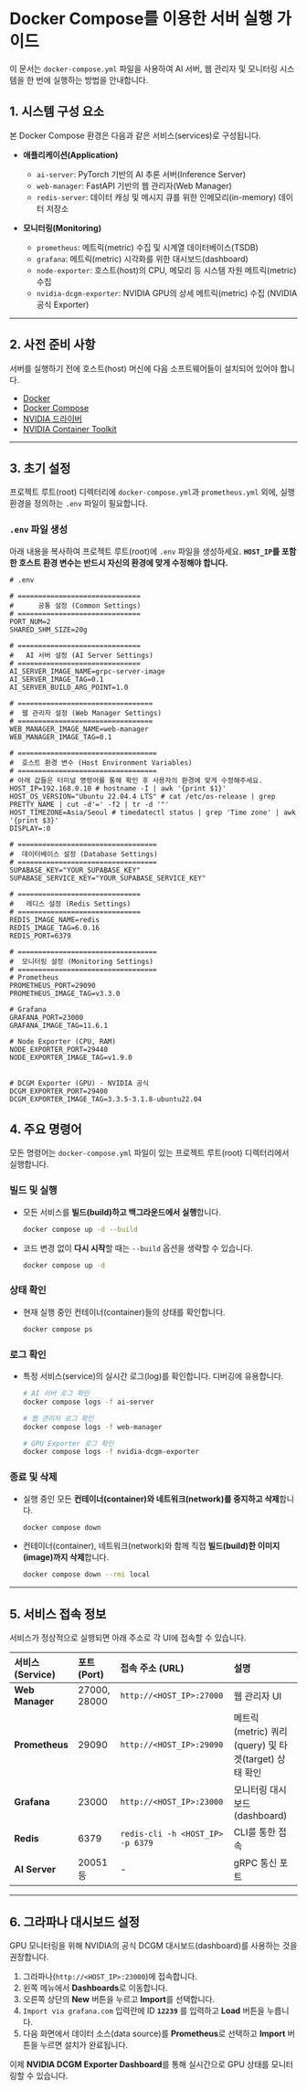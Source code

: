 # Docker Compose를 이용한 서버 실행 가이드

이 문서는 `docker-compose.yml` 파일을 사용하여 AI 서버, 웹 관리자 및 모니터링 시스템을 한 번에 실행하는 방법을 안내합니다.

## 1. 시스템 구성 요소

본 Docker Compose 환경은 다음과 같은 서비스(services)로 구성됩니다.

* **애플리케이션(Application)**
  * `ai-server`: PyTorch 기반의 AI 추론 서버(Inference Server)
  * `web-manager`: FastAPI 기반의 웹 관리자(Web Manager)
  * `redis-server`: 데이터 캐싱 및 메시지 큐를 위한 인메모리(in-memory) 데이터 저장소

* **모니터링(Monitoring)**
  * `prometheus`: 메트릭(metric) 수집 및 시계열 데이터베이스(TSDB)
  * `grafana`: 메트릭(metric) 시각화를 위한 대시보드(dashboard)
  * `node-exporter`: 호스트(host)의 CPU, 메모리 등 시스템 자원 메트릭(metric) 수집
  * `nvidia-dcgm-exporter`: NVIDIA GPU의 상세 메트릭(metric) 수집 (NVIDIA 공식 Exporter)

---

## 2. 사전 준비 사항

서버를 실행하기 전에 호스트(host) 머신에 다음 소프트웨어들이 설치되어 있어야 합니다.

* [Docker](https://docs.docker.com/engine/install/)
* [Docker Compose](https://docs.docker.com/compose/install/)
* [NVIDIA 드라이버](https://www.nvidia.com/Download/index.aspx)
* [NVIDIA Container Toolkit](https://docs.nvidia.com/datacenter/cloud-native/container-toolkit/latest/install-guide.html)

---

## 3. 초기 설정

프로젝트 루트(root) 디렉터리에 `docker-compose.yml`과 `prometheus.yml` 외에, 실행 환경을 정의하는 `.env` 파일이 필요합니다.

### `.env` 파일 생성

아래 내용을 복사하여 프로젝트 루트(root)에 `.env` 파일을 생성하세요. **`HOST_IP`를 포함한 호스트 환경 변수는 반드시 자신의 환경에 맞게 수정해야 합니다.**

```dotenv
# .env

# ==============================
#      공통 설정 (Common Settings)
# ==============================
PORT_NUM=2
SHARED_SHM_SIZE=20g

# ==============================
#   AI 서버 설정 (AI Server Settings)
# ==============================
AI_SERVER_IMAGE_NAME=grpc-server-image
AI_SERVER_IMAGE_TAG=0.1
AI_SERVER_BUILD_ARG_POINT=1.0

# =================================
#  웹 관리자 설정 (Web Manager Settings)
# =================================
WEB_MANAGER_IMAGE_NAME=web-manager
WEB_MANAGER_IMAGE_TAG=0.1

# ==================================
#  호스트 환경 변수 (Host Environment Variables)
# ==================================
# 아래 값들은 터미널 명령어를 통해 확인 후 사용자의 환경에 맞게 수정해주세요.
HOST_IP=192.168.0.10 # hostname -I | awk '{print $1}'
HOST_OS_VERSION="Ubuntu 22.04.4 LTS" # cat /etc/os-release | grep PRETTY_NAME | cut -d'=' -f2 | tr -d '"'
HOST_TIMEZONE=Asia/Seoul # timedatectl status | grep 'Time zone' | awk '{print $3}'
DISPLAY=:0

# ==================================
#  데이터베이스 설정 (Database Settings)
# ==================================
SUPABASE_KEY="YOUR_SUPABASE_KEY"
SUPABASE_SERVICE_KEY="YOUR_SUPABASE_SERVICE_KEY"

# ==============================
#   레디스 설정 (Redis Settings)
# ==============================
REDIS_IMAGE_NAME=redis
REDIS_IMAGE_TAG=6.0.16
REDIS_PORT=6379

# ==================================
#  모니터링 설정 (Monitoring Settings)
# ==================================
# Prometheus
PROMETHEUS_PORT=29090
PROMETHEUS_IMAGE_TAG=v3.3.0

# Grafana
GRAFANA_PORT=23000
GRAFANA_IMAGE_TAG=11.6.1

# Node Exporter (CPU, RAM)
NODE_EXPORTER_PORT=29440
NODE_EXPORTER_IMAGE_TAG=v1.9.0


# DCGM Exporter (GPU) - NVIDIA 공식
DCGM_EXPORTER_PORT=29400
DCGM_EXPORTER_IMAGE_TAG=3.3.5-3.1.8-ubuntu22.04

```

## 4. 주요 명령어

모든 명령어는 `docker-compose.yml` 파일이 있는 프로젝트 루트(root) 디렉터리에서 실행합니다.

### 빌드 및 실행

-   모든 서비스를 **빌드(build)하고 백그라운드에서 실행**합니다.
    ```bash
    docker compose up -d --build
    ```
-   코드 변경 없이 **다시 시작**할 때는 `--build` 옵션을 생략할 수 있습니다.
    ```bash
    docker compose up -d
    ```

### 상태 확인

-   현재 실행 중인 컨테이너(container)들의 상태를 확인합니다.
    ```bash
    docker compose ps
    ```

### 로그 확인

-   특정 서비스(service)의 실시간 로그(log)를 확인합니다. 디버깅에 유용합니다.
    ```bash
    # AI 서버 로그 확인
    docker compose logs -f ai-server

    # 웹 관리자 로그 확인
    docker compose logs -f web-manager

    # GPU Exporter 로그 확인
    docker compose logs -f nvidia-dcgm-exporter
    ```

### 종료 및 삭제

-   실행 중인 모든 **컨테이너(container)와 네트워크(network)를 중지하고 삭제**합니다.
    ```bash
    docker compose down
    ```
-   컨테이너(container), 네트워크(network)와 함께 직접 **빌드(build)한 이미지(image)까지 삭제**합니다.
    ```bash
    docker compose down --rmi local
    ```

---

## 5. 서비스 접속 정보

서비스가 정상적으로 실행되면 아래 주소로 각 UI에 접속할 수 있습니다.

| 서비스 (Service) | 포트 (Port) | 접속 주소 (URL) | 설명 |
| :--- | :--- | :--- | :--- |
| **Web Manager** | 27000, 28000 | `http://<HOST_IP>:27000` | 웹 관리자 UI |
| **Prometheus** | 29090 | `http://<HOST_IP>:29090` | 메트릭(metric) 쿼리(query) 및 타겟(target) 상태 확인 |
| **Grafana** | 23000 | `http://<HOST_IP>:23000` | 모니터링 대시보드(dashboard) |
| **Redis** | 6379 | `redis-cli -h <HOST_IP> -p 6379` | CLI를 통한 접속 |
| **AI Server** | 20051 등 | - | gRPC 통신 포트 |

---

## 6. 그라파나 대시보드 설정

GPU 모니터링을 위해 NVIDIA의 공식 DCGM 대시보드(dashboard)를 사용하는 것을 권장합니다.

1.  그라파나(`http://<HOST_IP>:23000`)에 접속합니다.
2.  왼쪽 메뉴에서 **Dashboards**로 이동합니다.
3.  오른쪽 상단의 **New** 버튼을 누르고 **Import**를 선택합니다.
4.  `Import via grafana.com` 입력란에 ID **`12239`** 를 입력하고 **Load** 버튼을 누릅니다.
5.  다음 화면에서 데이터 소스(data source)를 **Prometheus**로 선택하고 **Import** 버튼을 누르면 설치가 완료됩니다.

이제 **NVIDIA DCGM Exporter Dashboard**를 통해 실시간으로 GPU 상태를 모니터링할 수 있습니다.

